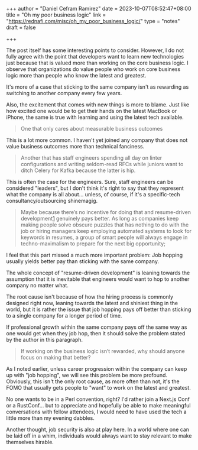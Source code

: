 +++
author = "Daniel Cefram Ramirez"
date = 2023-10-07T08:52:47+08:00
title = "Oh my poor business logic"
link = "https://rednafi.com/misc/oh_my_poor_business_logic/"
type = "notes"
draft = false

+++

The post itself has some interesting points to consider. However, I do not fully agree with the point that developers want to learn new technologies just because that is valued more than working on the core business logic. I observe that organizations do value people who work on core business logic more than people who know the latest and greatest.

It's more of a case that sticking to the same company isn't as rewarding as switching to another company every few years.

Also, the excitement that comes with new things is more to blame. Just like how excited one would be to get their hands on the latest MacBook or iPhone, the same is true with learning and using the latest tech available.

> One that only cares about measurable business outcomes

This is a lot more common. I haven't yet joined any company that does not value business outcomes more than technical fanciness.

> Another that has staff engineers spending all day on linter configurations and writing seldom-read RFCs while juniors want to ditch Celery for Kafka because the latter is hip.

This is often the case for the engineers. Sure, staff engineers can be considered "leaders", but I don't think it's right to say that they represent what the company is all about... unless, of course, if it's a specific-tech consultancy/outsourcing shinemagig.

> Maybe because there’s no incentive for doing that and resume-driven development[1](#fn:1) genuinely pays better. As long as companies keep making people solve obscure puzzles that has nothing to do with the job or hiring managers keep employing automated systems to look for keywords in resumes, a group of smart people will always engage in techno-maximalism to prepare for the next big opportunity;

I feel that this part missed a much more important problem: Job hopping usually yields better pay than sticking with the same company.

The whole concept of "resume-driven development" is leaning towards the assumption that it is inevitable that engineers would want to hop to another company no matter what.

The root cause isn't because of how the hiring process is commonly designed right now, leaning towards the latest and shiniest thing in the world, but it is rather the issue that job hopping pays off better than sticking to a single company for a longer period of time.

If professional growth within the same company pays off the same way as one would get when they job hop, then it should solve the problem stated by the author in this paragraph.

> If working on the business logic isn’t rewarded, why should anyone focus on making that better?

As I noted earlier, unless career progression within the company can keep up with "job hopping", we will see this problem be more profound. Obviously, this isn't the only root cause, as more often than not, it's the FOMO that usually gets people to "want" to work on the latest and greatest.

No one wants to be in a Perl convention, right? I'd rather join a Next.js Conf or a RustConf... but to appreciate and hopefully be able to make meaningful conversations with fellow attendees, I would need to have used the tech a little more than my evening dabbles.

Another thought, job security is also at play here. In a world where one can be laid off in a whim, individuals would always want to stay relevant to make themselves hirable.
